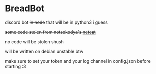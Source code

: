 # BreadBot
discord bot ~~in node~~ that will be in python3 i guess

~~some code stolen from notsokodya's [netcat](https://github.com/notsokodya/netcat)~~

no code will be stolen shush

will be written on debian unstable btw

make sure to set your token and your log channel in config.json before starting :3

